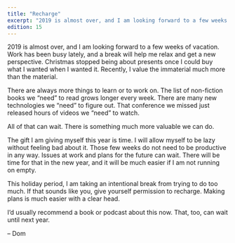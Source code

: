 ```yaml
---
title: "Recharge"
excerpt: "2019 is almost over, and I am looking forward to a few weeks of vacation. There are always more things to learn or to work on. All of that can wait."
edition: 15
---
```

2019 is almost over, and I am looking forward to a few weeks of vacation. Work has been busy lately, and a break will help me relax and get a new perspective. Christmas stopped being about presents once I could buy what I wanted when I wanted it. Recently, I value the immaterial much more than the material.

There are always more things to learn or to work on. The list of non-fiction books we “need” to read grows longer every week. There are many new technologies we “need” to figure out. That conference we missed just released hours of videos we “need” to watch.

All of that can wait. There is something much more valuable we can do.

The gift I am giving myself this year is time. I will allow myself to be lazy without feeling bad about it. Those few weeks do not need to be productive in any way. Issues at work and plans for the future can wait. There will be time for that in the new year, and it will be much easier if I am not running on empty.

This holiday period, I am taking an intentional break from trying to do too much. If that sounds like you, give yourself permission to recharge. Making plans is much easier with a clear head.

I’d usually recommend a book or podcast about this now. That, too, can wait until next year.

– Dom
